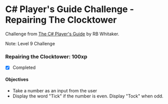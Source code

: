 # C# Player's Guide Challenge - Repairing The Clocktower
Challenge from [The C# Player's Guide](https://csharpplayersguide.com/) by RB Whitaker.

Note: Level 9 Challenge

### Repairing the Clocktower: 100xp
- [X] Completed

#### Objectives
- Take a number as an input from the user
- Display the word "Tick" if the number is even. Display "Tock" when odd.